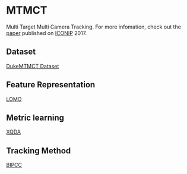# MTMCT
Multi Target Multi Camera Tracking. For more infomation, check out the [paper](https://link.springer.com/chapter/10.1007/978-3-319-70090-8_41) published on [ICONIP](http://www.iconip2017.org) 2017.

## Dataset
[DukeMTMCT Dataset](http://vision.cs.duke.edu/DukeMTMC/details.html)

## Feature Representation
[LOMO](http://www.cbsr.ia.ac.cn/users/scliao/projects/lomo_xqda/)

## Metric learning
[XQDA](http://www.cbsr.ia.ac.cn/users/scliao/projects/lomo_xqda/)

## Tracking Method
[BIPCC](http://vision.cs.duke.edu/DukeMTMC/)

